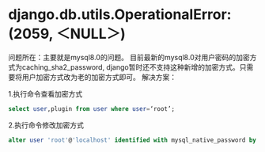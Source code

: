# django.db.utils.OperationalError: (2059, ＜NULL＞)

问题所在：主要就是mysql8.0的问题。
目前最新的mysql8.0对用户密码的加密方式为caching_sha2_password, django暂时还不支持这种新增的加密方式。只需要将用户加密方式改为老的加密方式即可。
解决方案：

1.执行命令查看加密方式

```sql
select user,plugin from user where user=‘root’;
```

2.执行命令修改加密方式

```sql
alter user 'root'@'localhost' identified with mysql_native_password by '密码'
```

